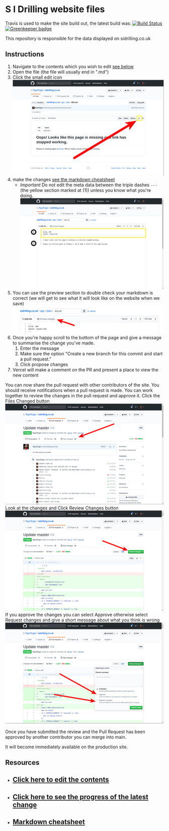 # S I Drilling website files

Travis is used to make the site build out, the latest build was: [![Build Status](https://travis-ci.org/RpprRoger/sidrilling.co.uk.svg?branch=develop)](https://travis-ci.org/RpprRoger/sidrilling.co.uk) [![Greenkeeper badge](https://badges.greenkeeper.io/RpprRoger/sidrilling.co.uk.svg)](https://greenkeeper.io/)

This repository is responsible for the data displayed on sidrilling.co.uk

## Instructions

1. Navigate to the contents which you wish to edit [see below](#resources)
1. Open the file (the file will usually end in ".md")
1. Click the small edit icon
![Edit icon](./doc/github_edit.png?raw=true "Edit icon")
1. make the changes [see the markdown cheatsheet](#markdown-cheatsheet)
    - *Important* Do not edit the meta data between the triple dashes `---` (the yellow section marked at (1)) unless you know what you're doing.
![Editor screen](./doc/github_markdown_sections.png?raw=true "The area marked with the yellow box (1) should be left alone. Feel free to modify the section at (2)")
1. You can use the preview section to double check your markdown is correct (we will get to see what it will look like on the website when we save)
![Editor preview](./doc/github_preview.png?raw=true)
1. Once you're happy scroll to the bottom of the page and give a message to summarise the change you've made.
    1. Enter the message
    2. Make sure the option "Create a new branch for this commit and start a pull request."
    3. Click propose changes
1. Vercel will make a comment on the PR and present a place to view the new content

You can now share the pull request with other contributors of the site. You should receive notifications when a pull request is made. You can work together to review the changes in the pull request and approve it.
Click the Files Changed button
![Github Pull Request view changes](./doc/github_pr_overview.png?raw=true)
Look at the changes and Click Review Changes button
![Github Pull Request button](./doc/github_pr_review_changes.png?raw=true)
If you approve the changes you can select Approve otherwise select Request changes and give a short message about what you think is wrong
![Github Pull Request review](./doc/github_pr_approve_request_changes.png?raw=true)

Once you have submitted the review and the Pull Request has been approved by another contributor you can merge into main.

It will become immediately available on the production site.

## Resources

- ## [Click here to edit the contents](/app)

- ## [Click here to see the progress of the latest change](https://travis-ci.org/RpprRoger/sidrilling.co.uk)

- ## [Markdown cheatsheet](https://github.com/adam-p/markdown-here/wiki/Markdown-Cheatsheet)
